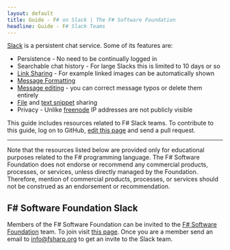 ```yaml
---
layout: default
title: Guide - F# on Slack | The F# Software Foundation
headline: Guide - F# Slack Teams
---
```


[Slack](https://slack.com/) is a persistent chat service. Some of its features are:

* Persistence - No need to be continually logged in
* Searchable chat history - For large Slacks this is limited to 10 days or so
* [Link Sharing](https://slack.zendesk.com/hc/en-us/articles/204399343-Sharing-links-in-Slack) - For example linked images can be automatically shown
* [Message Formatting](https://slack.zendesk.com/hc/en-us/articles/202288908-Formatting-your-messages)
* [Message editing](https://slack.zendesk.com/hc/en-us/articles/202395258-Editing-or-deleting-messages) - you can correct message typos or delete them entirely
* [File](https://slack.zendesk.com/hc/en-us/articles/201330736-Uploading-and-sharing-files) and [text snippet](https://slack.zendesk.com/hc/en-us/articles/204145658-Creating-a-Snippet) sharing
* Privacy - Unlike [freenode](https://freenode.net/) IP addresses are not publicly visible

<div class="jumbotron visible-lg calloutBox" id="how-to-add-testimonial"> 
    <p>This guide includes resources related to F# Slack teams. To contribute to this guide, log on to GitHub, <a href="https://github.com/fsharp/fsfoundation/edit/gh-pages/guides/slack/index.md">edit this page</a> and send a pull request.</p>
    <hr />
    <p>Note that the resources listed below are provided only for educational purposes related to the F# programming language. The F# Software Foundation does not endorse or recommend any commercial products, processes, or services, unless directly managed by the Foundation. Therefore, mention of commercial products, processes, or services should not be construed as an endorsement or recommendation.</p>
</div>              

## F# Software Foundation Slack

Members of the F# Software Foundation can be invited to the [F# Software Foundation](https://fsharp.slack.com/) team. To join visit [this page](http://foundation.fsharp.org/join). Once you are a member send an email to info@fsharp.org to get an invite to the Slack team.
